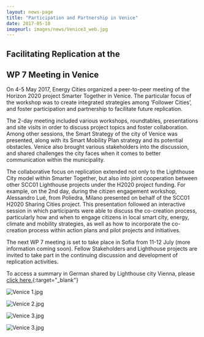 ```yaml
---
layout: news-page
title: "Participation and Partnership in Venice"
date: 2017-05-18
imageurl: images/news/Venice3_web.jpg
---
```


<div class="multiline">
<h2><span class="ornament-news">Facilitating Replication at the</span></h2>
<h2><span class="ornament-news">WP 7 Meeting in Venice</span></h2>
</div>

On 4-5 May 2017, Energy Cities organized a peer-to-peer meeting of the Horizon 2020 project Smarter Together in Venice. The particular focus of the workshop was to create integrated strategies among ‘Follower Cities’, and foster participation and partnership to facilitate future replication.

The 2-day meeting included various workshops, roundtables, presentations and site visits in order to discuss project topics and foster collaboration. Among other sessions, the Smart Strategy of the city of Venice was presented, along with its Smart Mobility Plan strategy and its potential obstacles. Venice also brought various stakeholders into the discussion, and shared challenges the city faces when it comes to better communication within the municipality.

The collaborative focus on replication extended not only to the Lighthouse City model within Smarter Together, but also into joint cooperation between other SCC01 Lighthouse projects under the H2020 project funding. For example, on the 2nd day, during the citizen engagement workshop, Alessandro Lué, from Poliedra, Milano presented on behalf of the SCC01 H2020 Sharing Cities project. This presentation followed an interactive session in which participants were able to discuss the co-creation process, particularly how and when to engage citizens in local smart city, energy, climate and mobility strategies, as well as how to incorporate the co-creation process within action plans and pilot projects and initiatives.

The next WP 7 meeting is set to take place in Sofia from 11-12 July (more information coming soon). Fellow Stakeholders and Lighthouse projects are invited to take part in the continuing discussion and development of replication activities.

To access a summary in German shared by Lighthouse city Vienna, please [click here.](http://www.smartertogether.at/smarter-together-in-venedig/){:target="_blank"}

![Venice 1.jpg]({{site.baseurl}}images/news/Venice1_web.jpg)

![Venice 2.jpg]({{site.baseurl}}images/news/Venice2_web.jpg)

![Venice 3.jpg]({{site.baseurl}}images/news/Venice3_web.jpg)

![Venice 3.jpg]({{site.baseurl}}images/news/Venice4_web.jpg)
